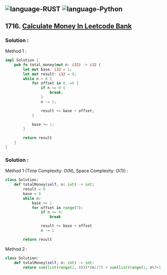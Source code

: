 ![language-RUST](https://img.shields.io/badge/%20-RUST-8d4004?style=for-the-badge&logo=RUST)
![language-Python](https://img.shields.io/badge/%20-Python-ffd43b?style=for-the-badge&logo=PYTHON)
---

## 1716. [Calculate Money In Leetcode Bank](https://leetcode.com/problems/calculate-money-in-leetcode-bank)

### Solution :

Method 1 :
```rust
impl Solution {
    pub fn total_money(mut n: i32) -> i32 {
        let mut base: i32 = 1;
        let mut result: i32 = 0;
        while n > 0 {
            for offset in 0..=6 {
                if n <= 0 {
                    break;
                }
                n -= 1;

                result += base + offset;
            }

            base += 1;
        }

        return result
    }
}
```

### Solution :

Method 1 (Time Complexity: $O(N)$, Space Complexity: $O(1)$) :
```python
class Solution:
    def totalMoney(self, n: int) -> int:
        result = 0
        base = 0
        while n:
            base += 1
            for offset in range(7):
                if n <= 0:
                    break

                result += base + offset
                n -= 1

        return result
```

Method 2 :
```python
class Solution:
    def totalMoney(self, n: int) -> int:
        return sum(list(range(1, 8)))*(n//7) + sum(list(range(1, n%7+1))) + (sum(list(range(1, n//7)))*7+(n%7)*(n//7) if n > 7 else 0)
```
